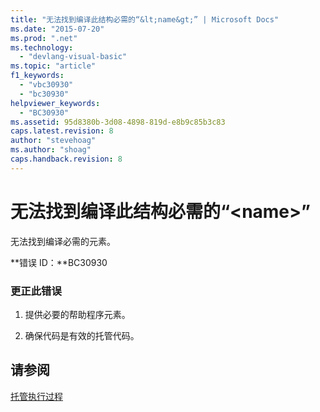 ```yaml
---
title: "无法找到编译此结构必需的“&lt;name&gt;” | Microsoft Docs"
ms.date: "2015-07-20"
ms.prod: ".net"
ms.technology: 
  - "devlang-visual-basic"
ms.topic: "article"
f1_keywords: 
  - "vbc30930"
  - "bc30930"
helpviewer_keywords: 
  - "BC30930"
ms.assetid: 95d8380b-3d08-4898-819d-e8b9c85b3c83
caps.latest.revision: 8
author: "stevehoag"
ms.author: "shoag"
caps.handback.revision: 8
---
```

# 无法找到编译此结构必需的“&lt;name&gt;”
无法找到编译必需的元素。  
  
 **错误 ID：**BC30930  
  
### 更正此错误  
  
1.  提供必要的帮助程序元素。  
  
2.  确保代码是有效的托管代码。  
  
## 请参阅  
 [托管执行过程](../Topic/Managed%20Execution%20Process.md)
